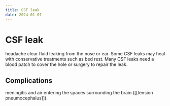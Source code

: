 ```yaml
---
title: CSF leak
date: 2024-01-01
---
```

# CSF leak

headache
clear fluid leaking from the nose or ear. 
Some CSF leaks may heal with conservative treatments such as bed rest. 
Many CSF leaks need a blood patch to cover the hole or surgery to repair the leak.

## Complications

meningitis and air entering the spaces surrounding the brain ([[tension pneumocephalus]]).


